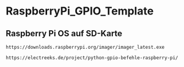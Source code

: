 # RaspberryPi_GPIO_Template

## Raspberry Pi OS auf SD-Karte
`https://downloads.raspberrypi.org/imager/imager_latest.exe`

`https://electreeks.de/project/python-gpio-befehle-raspberry-pi/`

